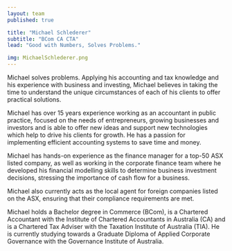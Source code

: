 ```yaml
---
layout: team
published: true

title: "Michael Schlederer"
subtitle: "BCom CA CTA"
lead: "Good with Numbers, Solves Problems."

img: MichaelSchlederer.png
---
```


Michael solves problems. Applying his accounting and tax knowledge and his experience with business and investing, Michael believes in taking the time to understand the unique circumstances of each of his clients to offer practical solutions.

Michael has over 15 years experience working as an accountant in public practice, focused on the needs of entrepreneurs, growing businesses and investors and is able to offer new ideas and support new technologies which help to drive his clients for growth. He has a passion for implementing efficient accounting systems to save time and money.

Michael has hands-on experience as the finance manager for a top-50 ASX listed company, as well as working in the corporate finance team where he developed his financial modelling skills to determine business investment decisions, stressing the importance of cash flow for a business.

Michael also currently acts as the local agent for foreign companies listed on the ASX, ensuring that their compliance requirements are met.

Michael holds a Bachelor degree in Commerce (BCom), is a Chartered Accountant with the Institute of Chartered Accountants in Australia (CA) and is a Chartered Tax Adviser with the Taxation Institute of Australia (TIA). He is currently studying towards a Graduate Diploma of Applied Corporate Governance with the Governance Institute of Australia.

[<i class="fa fa-linkedin-square fa-3x"></i>](//au.linkedin.com/in/michaelschlederer/) [<i class="fa fa-twitter-square fa-3x"></i>](//twitter.com/MichaelSchled)

